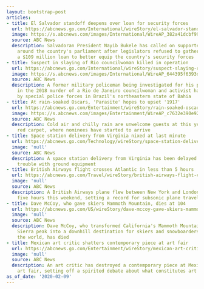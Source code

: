 ```yaml
---
layout: bootstrap-post
articles:
- title: El Salvador standoff deepens over loan for security forces
  url: https://abcnews.go.com/International/wireStory/el-salvador-standoff-deepens-loan-security-forces-68867311
  image: https://s.abcnews.com/images/International/WireAP_382a41dcbf994ffc8c3bb694986f9ffe_16x9_992.jpg
  source: ABC News
  description: Salvadoran President Nayib Bukele has called on supporters to converge
    around the country's parliament after legislators refused to gather to vote on
    a $109 million loan to better equip the country's security forces
- title: Suspect in slaying of Rio councilwoman killed in operation
  url: https://abcnews.go.com/International/wireStory/suspect-slaying-rio-councilwoman-killed-operation-68867033
  image: https://s.abcnews.com/images/International/WireAP_644395f6393d4267a448e7e6bafc1649_16x9_992.jpg
  source: ABC News
  description: A former military policeman being investigated for his possible involvement
    in the 2018 murder of a Rio de Janeiro councilwoman and activist has been killed
    by special police forces in Brazil's northeastern state of Bahia
- title: At rain-soaked Oscars, 'Parasite' hopes to upset '1917'
  url: https://abcnews.go.com/Entertainment/wireStory/rain-soaked-oscars-parasite-hopes-upset-1917-68866999
  image: https://s.abcnews.com/images/Entertainment/WireAP_c7632e390e92415ba3cf6da94b7a4065_16x9_992.jpg
  source: ABC News
  description: Cold air and chilly rain are unwelcome guests at this year's Oscars
    red carpet, where nominees have started to arrive
- title: Space station delivery from Virginia nixed at last minute
  url: https://abcnews.go.com/Technology/wireStory/space-station-delivery-virginia-nixed-minute-68866212
  image: 'null'
  source: ABC News
  description: A space station delivery from Virginia has been delayed because of
    trouble with ground equipment
- title: British Airways flight crosses Atlantic in less than 5 hours
  url: https://abcnews.go.com/Travel/wireStory/british-airways-flight-crosses-atlantic-hours-68866211
  image: 'null'
  source: ABC News
  description: A British Airways plane flew between New York and London in less than
    five hours this weekend, setting a record for subsonic plane travel
- title: Dave McCoy, who gave skiers Mammoth Mountain, dies at 104
  url: https://abcnews.go.com/US/wireStory/dave-mccoy-gave-skiers-mammoth-mountain-dies-104-68864932
  image: 'null'
  source: ABC News
  description: Dave McCoy, who transformed California's Mammoth Mountain from a remote
    Sierra peak into a downhill destination for skiers and snowboarders from around
    the world, has died
- title: Mexican art critic shatters contemporary piece at art fair
  url: https://abcnews.go.com/Entertainment/wireStory/mexican-art-critic-shatters-contemporary-piece-art-fair-68864727
  image: 'null'
  source: ABC News
  description: An art critic has destroyed a contemporary piece at Mexico's premiere
    art fair, setting off a spirited debate about what constitutes art
as_of_date: '2020-02-09'
---
```


